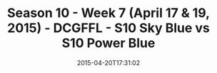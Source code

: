 ---
title: Season 10 - Week 7 (April 17 & 19, 2015) - DCGFFL - S10 Sky Blue vs S10 Power
  Blue
teams-score:
- team: _teams/s10-sky-blue.md
  score:
- team: _teams/s10-power-blue.md
  score: 35
mvp: Josh E. (Sky Blue), Mike H. (Power Blue)
game-ball: N/A
sportsperson: ''
season: 10
week: 7
date: '2015-04-20T17:31:02'
pageid: season-10-week-7-4443-vs-4434
---